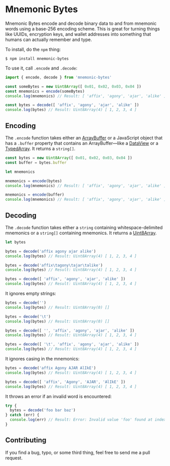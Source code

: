 # Mnemonic Bytes

Mnemonic Bytes encode and decode binary data to and from mnemonic words using a base-256 encoding scheme. This is great for turning things like UUIDs, encryption keys, and wallet addresses into something that humans can actually remember and type.

To install, do the `npm` thing:

```
$ npm install mnemonic-bytes
```

To use it, call `.encode` and `.decode`:

```typescript
import { encode, decode } from 'mnemonic-bytes'

const someBytes = new Uint8Array([ 0x01, 0x02, 0x03, 0x04 ])
const mnemonics = encode(someBytes)
console.log(mnemonics) // Result: [ 'affix', 'agony', 'ajar', 'alike' ]

const bytes = decode([ 'affix', 'agony', 'ajar', 'alike' ])
console.log(bytes) // Result: Uint8Array(4) [ 1, 2, 3, 4 ]
```

## Encoding

The `.encode` function takes either an [ArrayBuffer](https://developer.mozilla.org/en-US/docs/Web/JavaScript/Reference/Global_Objects/ArrayBuffer) or a JavaScript object that has a `.buffer` property that contains an ArrayBuffer—like a [DataView](https://developer.mozilla.org/en-US/docs/Web/JavaScript/Reference/Global_Objects/DataView) or a [TypedArray](https://developer.mozilla.org/en-US/docs/Web/JavaScript/Reference/Global_Objects/TypedArray). It returns a `string[]`.

```typescript
const bytes = new Uint8Array([ 0x01, 0x02, 0x03, 0x04 ])
const buffer = bytes.buffer

let mnemonics

mnemonics = encode(bytes)
console.log(mnemonics) // Result: [ 'affix', 'agony', 'ajar', 'alike' ]

mnemonics = encode(buffer)
console.log(mnemonics) // Result: [ 'affix', 'agony', 'ajar', 'alike' ]
```

## Decoding

The `.decode` function takes either a `string` containing whitespace-delimited mnemonics or a `string[]` containing mnemonics. It returns a [Uint8Array](https://developer.mozilla.org/en-US/docs/Web/JavaScript/Reference/Global_Objects/Uint8Array).

```typescript
let bytes

bytes = decode('affix agony ajar alike')
console.log(bytes) // Result: Uint8Array(4) [ 1, 2, 3, 4 ]

bytes = decode('affix\tagony\tajar\talike')
console.log(bytes) // Result: Uint8Array(4) [ 1, 2, 3, 4 ]

bytes = decode([ 'affix', 'agony', 'ajar', 'alike' ])
console.log(bytes) // Result: Uint8Array(4) [ 1, 2, 3, 4 ]
```

It ignores empty strings:

```typescript
bytes = decode('')
console.log(bytes) // Result: Uint8Array(0) []

bytes = decode('\t')
console.log(bytes) // Result: Uint8Array(0) []

bytes = decode([ '', 'affix', 'agony', 'ajar', 'alike' ])
console.log(bytes) // Result: Uint8Array(4) [ 1, 2, 3, 4 ]

bytes = decode([ '\t', 'affix', 'agony', 'ajar', 'alike' ])
console.log(bytes) // Result: Uint8Array(4) [ 1, 2, 3, 4 ]
```

It ignores casing in the mnemonics:

```typescript
bytes = decode('affix Agony AJAR AlIkE')
console.log(bytes) // Result: Uint8Array(4) [ 1, 2, 3, 4 ]

bytes = decode([ 'affix', 'Agony', 'AJAR', 'AlIkE' ])
console.log(bytes) // Result: Uint8Array(4) [ 1, 2, 3, 4 ]
```

It throws an error if an invalid word is encountered:

```typescript
try {
  bytes = decode('foo bar baz')
} catch (err) {
  console.log(err) // Result: Error: Invalid value 'foo' found at index 0
}
```

## Contributing

If you find a bug, typo, or some third thing, feel free to send me a pull request.

